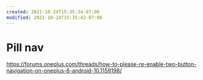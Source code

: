 ```yaml
---
created: 2021-10-24T15:35:34-07:00
modified: 2021-10-24T15:35:42-07:00
---
```


# Pill nav

https://forums.oneplus.com/threads/how-to-please-re-enable-two-button-navigation-on-oneplus-6-android-10.1159198/
